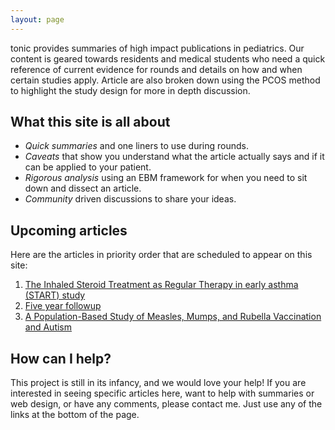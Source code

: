 ```yaml
---
layout: page
---
```


<span class="written-logo">tonic</span> provides summaries of high impact publications in pediatrics. Our content is geared towards residents and medical students who need a quick reference of current evidence for rounds and details on how and when certain studies apply. Article are also broken down using the PCOS method to highlight the study design for more in depth discussion.

## What this site is all about

* *Quick summaries* and one liners to use during rounds.
* *Caveats* that show you understand what the article actually says and if it can be applied to your patient.
* *Rigorous analysis* using an EBM framework for when you need to sit down and dissect an article.
* *Community* driven discussions to share your ideas.

## Upcoming articles

Here are the articles in priority order that are scheduled to appear on this site:

1. [The Inhaled Steroid Treatment as Regular Therapy in early asthma (START) study](http://www.ncbi.nlm.nih.gov/pubmed/11514041)
  1. [Five year followup](http://www.jacionline.org/article/S0091-6749%2808%2900416-8/abstract)
2. [A Population-Based Study of Measles, Mumps, and Rubella Vaccination and Autism](http://www.nejm.org/doi/full/10.1056/NEJMoa021134)

## How can I help?

This project is still in its infancy, and we would love your help! If you are interested in seeing specific articles here, want to help with summaries or web design, or have any comments, please contact me. Just use any of the links at the bottom of the page.
